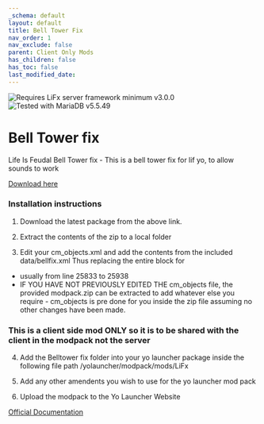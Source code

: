```yaml
---
_schema: default
layout: default
title: Bell Tower Fix
nav_order: 1
nav_exclude: false
parent: Client Only Mods
has_children: false
has_toc: false
last_modified_date:
---
```

![](https://img.shields.io/badge/LiFx%20Server%20-%3Ev3.0.0-green "Requires LiFx server framework minimum v3.0.0")![](https://img.shields.io/badge/MariaDB%20-%3Ev5.5.49-green "Tested with MariaDB v5.5.49")

# Bell Tower fix

Life Is Feudal Bell Tower fix - This is a bell tower fix for lif yo, to allow sounds to work

[Download here](https://github.com/LiF-x/Belltower-Fix/releases/latest)&nbsp;

### Installation instructions

1. Download the latest package from the above link.

2. Extract the contents of the zip to a local folder

3. Edit your cm_objects.xml and add the contents from the included data/bellfix.xml Thus replacing the entire block for <!--name = AlarmBell_3rdTier-->
- usually from line 25833 to 25938
- IF YOU HAVE NOT PREVIOUSLY EDITED THE cm_objects file, the provided modpack.zip can be extracted to add whatever else you require - cm_objects is pre done for you inside the zip file assuming no other changes have been made.
### This is a client side mod ONLY so it is to be shared with the client in the modpack not the server

4. Add the Belltower fix folder into your yo launcher package inside the following file path
/yolauncher/modpack/mods/LiFx 

5. Add any other amendents you wish to use for the yo launcher mod pack

6. Upload the modpack to the Yo Launcher Website

[Official Documentation](https://yolauncher.app/documentation)
